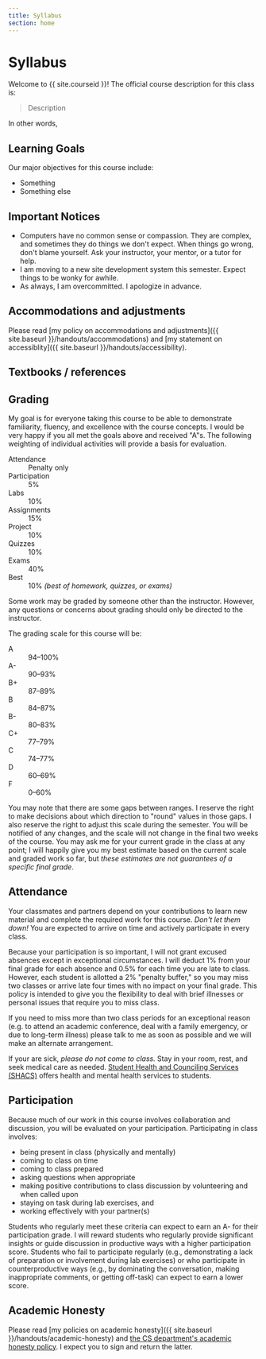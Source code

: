 ```yaml
---
title: Syllabus
section: home
---
```

Syllabus
========

Welcome to {{ site.courseid }}! The official course description for this
class is:

> Description

In other words, 

Learning Goals
--------------

Our major objectives for this course include:

  - Something
  - Something else

Important Notices
-----------------

 - Computers have no common sense or compassion. They are complex, and sometimes they do things we don't expect. When things go wrong, don't blame yourself. Ask your instructor, your mentor, or a tutor for help.
 - I am moving to a new site development system this semester.  Expect things to be wonky for awhile.
 - As always, I am overcommitted.  I apologize in advance.

Accommodations and adjustments
------------------------------

Please read [my policy on accommodations and adjustments]({{ site.baseurl }}/handouts/accommodations) and [my statement on accessiblity]({{ site.baseurl }}/handouts/accessibility).

Textbooks / references
----------------------

Grading
-------

My goal is for everyone taking this course to be able to demonstrate
familiarity, fluency, and excellence with the course concepts. I would be
very happy if you all met the goals above and received "A"s. The following
weighting of individual activities will provide a basis for evaluation.

<dl class="dl-horizontal">
  <dt>Attendance</dt>
  <dd>Penalty only</dd>
  
  <dt>Participation</dt>
  <dd>5%</dd>
  
  <dt>Labs</dt>
  <dd>10%</dd>
  
  <dt>Assignments</dt>
  <dd>15%</dd>
  
  <dt>Project</dt>
  <dd>10%</dd>
  
  <dt>Quizzes</dt>
  <dd>10%</dd>
  
  <dt>Exams</dt>
  <dd>40%</dd>
  
  <dt>Best</dt>
  <dd>10% <i>(best of homework, quizzes, or exams)</i></dd>
</dl>

Some work may be graded by someone other than the instructor. However, any questions or concerns about grading should only be directed to the instructor.

The grading scale for this course will be:

<dl class="dl-horizontal">
  <dt>A</dt> <dd>94&ndash;100%</dd>
  <dt>A-</dt><dd>90&ndash;93%</dd>
  <dt>B+</dt><dd>87&ndash;89%</dd>
  <dt>B</dt> <dd>84&ndash;87%</dd>
  <dt>B-</dt><dd>80&ndash;83%</dd>
  <dt>C+</dt><dd>77&ndash;79%</dd>
  <dt>C</dt> <dd>74&ndash;77%</dd>
  <dt>D</dt> <dd>60&ndash;69%</dd>
  <dt>F</dt> <dd>0&ndash;60%</dd>
</dl>

You may note that there are some gaps between ranges.  I reserve the right to make decisions about which direction to "round" values in those gaps. I also reserve the right to adjust this scale during the semester. You will be notified of any changes, and the scale will not change in the final two weeks of the course. You may ask me for your current grade in the class at any point; I will happily give you my best estimate based on the current scale and graded work so far, but *these estimates are not guarantees of a specific final grade*.

Attendance
----------

Your classmates and partners depend on your contributions to learn new material and complete the required work for this course. *Don't let them down!* You are expected to arrive on time and actively participate in every class.

Because your participation is so important, I will not grant excused absences except in exceptional circumstances. I will deduct 1% from your final grade for each absence and 0.5% for each time you are late to class. However, each student is allotted a 2% "penalty buffer," so you may miss two classes or arrive late four times with no impact on your final grade.  This policy is intended to give you the flexibility to deal with brief illnesses or personal issues that require you to miss class.

If you need to miss more than two class periods for an exceptional reason (e.g. to attend an academic conference, deal with a family emergency, or due to long-term illness) please talk to me as soon as possible and we will make an alternate arrangement.

If your are sick, *please do not come to class.* Stay in your room, rest, and seek medical care as needed. [Student Health and Counciling Services (SHACS)](https://www.grinnell.edu/about/offices-services/student-health) offers health and mental health services to students.

Participation
-------------

Because much of our work in this course involves collaboration and discussion, you will be evaluated on your participation.
Participating in class involves:

 - being present in class (physically and mentally)
 - coming to class on time
 - coming to class prepared
 - asking questions when appropriate
 - making positive contributions to class discussion by volunteering and when called upon
 - staying on task during lab exercises, and
 - working effectively with your partner(s)

Students who regularly meet these criteria can expect to earn an A- for their participation grade. I will reward students who regularly provide significant insights or guide discussion in productive ways with a higher participation score. Students who fail to participate regularly (e.g., demonstrating a lack of preparation or involvement during lab exercises) or who participate in counterproductive ways (e.g., by dominating the conversation, making inappropriate comments, or getting off-task) can expect to earn a lower score.

Academic Honesty
----------------

Please read [my policies on academic honesty]({{ site.baseurl }}/handouts/academic-honesty) and [the CS department's academic honesty policy](https://www.cs.grinnell.edu/academic-honesty-policy).  I expect you to sign and return the latter.


